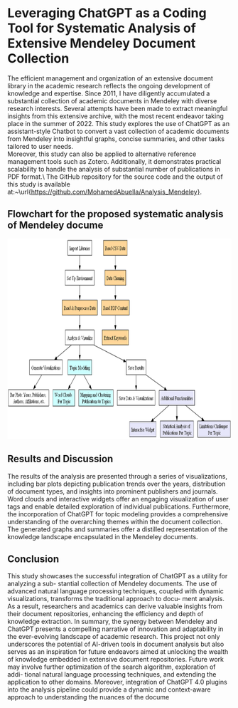 <h1>Leveraging ChatGPT as a Coding Tool for Systematic Analysis of Extensive Mendeley Document Collection</h1>

The efficient management and organization of an extensive document library in the academic research reflects the ongoing development of knowledge and expertise. 
Since 2011, I have diligently accumulated a substantial collection of academic documents in Mendeley with diverse research interests. Several attempts have been made to extract meaningful insights from this extensive archive, with the most recent endeavor taking place in the summer of 2022.
This study explores the use of ChatGPT as an assistant-style Chatbot to convert a vast collection of academic documents from Mendeley into insightful graphs, concise summaries, and other tasks tailored to user needs.  
Moreover, this study can also be applied to alternative reference management tools such as Zotero. Additionally, it demonstrates practical scalability to handle the analysis of substantial number of publications in PDF format.\\
The GitHub repository for the source code and the output of this study is available at:~\url{https://github.com/MohamedAbuella/Analysis_Mendeley}.

<h2>Flowchart for the proposed systematic analysis of Mendeley docume</h2>
<p align="center">
  <img src="/icons/Fig_flowchart_lit_rev.png" width="800" height="450">
</p>

<h2>Results and Discussion</h2>
The results of the analysis are presented through a series of visualizations, including bar plots
depicting publication trends over the years, distribution of document types, and insights into
prominent publishers and journals. Word clouds and interactive widgets offer an engaging
visualization of user tags and enable detailed exploration of individual publications.
Furthermore, the incorporation of ChatGPT for topic modeling provides a comprehensive
understanding of the overarching themes within the document collection. The generated graphs
and summaries offer a distilled representation of the knowledge landscape encapsulated in the
Mendeley documents.

<h2>Conclusion</h2>
This study showcases the successful integration of ChatGPT as a utility for analyzing a sub-
stantial collection of Mendeley documents. The use of advanced natural language processing
techniques, coupled with dynamic visualizations, transforms the traditional approach to docu-
ment analysis. As a result, researchers and academics can derive valuable insights from their
document repositories, enhancing the efficiency and depth of knowledge extraction.
In summary, the synergy between Mendeley and ChatGPT presents a compelling narrative
of innovation and adaptability in the ever-evolving landscape of academic research. This project
not only underscores the potential of AI-driven tools in document analysis but also serves as
an inspiration for future endeavors aimed at unlocking the wealth of knowledge embedded in
extensive document repositories.
Future work may involve further optimization of the search algorithm, exploration of addi-
tional natural language processing techniques, and extending the application to other domains.
Moreover, integration of ChatGPT 4.0 plugins into the analysis pipeline could provide a dynamic
and context-aware approach to understanding the nuances of the docume
